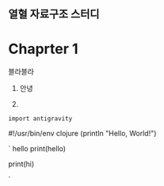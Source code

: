 ## 열혈 자료구조 스터디

# Chaprter 1



블라블라

1. 안녕

2. 

`import antigravity`

#!/usr/bin/env clojure
    (println "Hello, World!")
    
`
  hello
  print(hello)
  
  print(hi)

`
